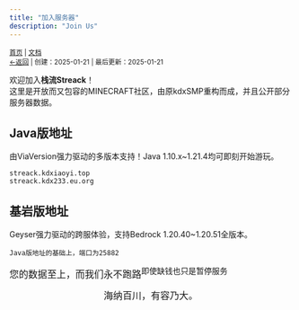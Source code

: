 ```yaml
---
title: "加入服务器"
description: "Join Us"
---
```

<small id="old_menu"><a href="/Streack/">首页</a> | <a href="/Streack/doc/">文档</a></small><br><small><a href="../">←返回</a> |
 创建：2025-01-21 | 最后更新：2025-01-21</small><br>

欢迎加入**栈流Streack**！<br>
这里是开放而又包容的MINECRAFT社区，由原kdxSMP重构而成，并且公开部分服务器数据。

## Java版地址
由ViaVersion强力驱动的多版本支持！Java 1.10.x~1.21.4均可即刻开始游玩。
```address
streack.kdxiaoyi.top
streack.kdx233.eu.org
```

## 基岩版地址
Geyser强力驱动的跨服体验，支持Bedrock 1.20.40~1.20.51全版本。
```address
Java版地址的基础上，端口为25882
```

<big>您的数据至上，而我们永不跑路<sup>即使缺钱也只是暂停服务</sup></big><br>
<center><big>海纳百川，有容乃大。</big></center><br>

<div id="mdRender_config" data-sideship-hide="1"></div>
<script src="https://rs.kdxiaoyi.top/res/scripts/js/sober.min.js"></script><script src="https://kdxiaoyi.top/Streack/page/pmd-reRender.min.js"></script>